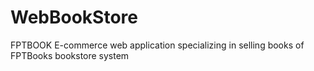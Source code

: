 # WebBookStore
FPTBOOK
E-commerce web application specializing in selling books of FPTBooks bookstore system
